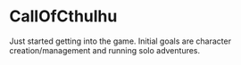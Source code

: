 # CallOfCthulhu
Just started getting into the game. Initial goals are character creation/management and running solo adventures.
